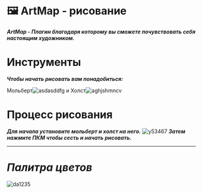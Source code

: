 # 🖼️ ArtMap - рисование
___ArtMap - Плагин благодаря которому вы сможете почувствовать себя настоящим художником.___

# Инструменты
___Чтобы начать рисовать вам понадобиться:___

Мольберт![asdasddfg](https://sculmix.gitbook.io/~gitbook/image?url=https%3A%2F%2F1316437794-files.gitbook.io%2F~%2Ffiles%2Fv0%2Fb%2Fgitbook-x-prod.appspot.com%2Fo%2Fspaces%252F6KIFCvpJg8p9J7FpIkBA%252Fuploads%252Ffqrep8n0bkYfzT4ySNQP%252Fspaces_V1166CDKQUqfqWG7jZMj_uploads_Ikig4Z920rMIGFbBc8JM_image.webp%3Falt%3Dmedia%26token%3D8a71beb4-8b5e-498b-ae17-58cdbd454382&width=300&dpr=1&quality=100&sign=eed3957c&sv=1)
 и Холст![aghjshmncv](https://sculmix.gitbook.io/~gitbook/image?url=https%3A%2F%2F1316437794-files.gitbook.io%2F~%2Ffiles%2Fv0%2Fb%2Fgitbook-x-prod.appspot.com%2Fo%2Fspaces%252F6KIFCvpJg8p9J7FpIkBA%252Fuploads%252FtyRlM6Ap73VSh7B4z0Wc%252Fspaces_V1166CDKQUqfqWG7jZMj_uploads_zF68PPhAEP7344lXHLcF_image.webp%3Falt%3Dmedia%26token%3Df90c40cb-d78d-4364-ab6a-3cbf901f6196&width=300&dpr=1&quality=100&sign=69eb748f&sv=1)

# Процесс рисования
___Для начала установите мольберт и холст на него.___
![y53467](https://sculmix.gitbook.io/~gitbook/image?url=https%3A%2F%2F1316437794-files.gitbook.io%2F~%2Ffiles%2Fv0%2Fb%2Fgitbook-x-prod.appspot.com%2Fo%2Fspaces%252F6KIFCvpJg8p9J7FpIkBA%252Fuploads%252FjbyjKzfexIyRqlmrlxDC%252Fspaces_V1166CDKQUqfqWG7jZMj_uploads_HKLL8r4qGLXZ0aHtgAL7_image.webp%3Falt%3Dmedia%26token%3D0bb2bce3-4f8a-4753-9721-98f550378d0c&width=768&dpr=1&quality=100&sign=f76e8dd7&sv=1)
___Затем нажмите ПКМ чтобы сесть и начать рисовать.___
___
# ___Палитра цветов___
![da1235](https://sculmix.gitbook.io/~gitbook/image?url=https%3A%2F%2F1316437794-files.gitbook.io%2F~%2Ffiles%2Fv0%2Fb%2Fgitbook-x-prod.appspot.com%2Fo%2Fspaces%252F6KIFCvpJg8p9J7FpIkBA%252Fuploads%252Fy0Vr9eBkaSaUBVn9w4W9%252F%25D0%25B8%25D0%25B7%25D0%25BE%25D0%25B1%25D1%2580%25D0%25B0%25D0%25B6%25D0%25B5%25D0%25BD%25D0%25B8%25D0%25B5_2023-09-23_214621005.png%3Falt%3Dmedia%26token%3D3d1f49c5-ac99-4a45-800e-99c22d44b41a&width=768&dpr=4&quality=100&sign=a0a2e7d0&sv=1)

